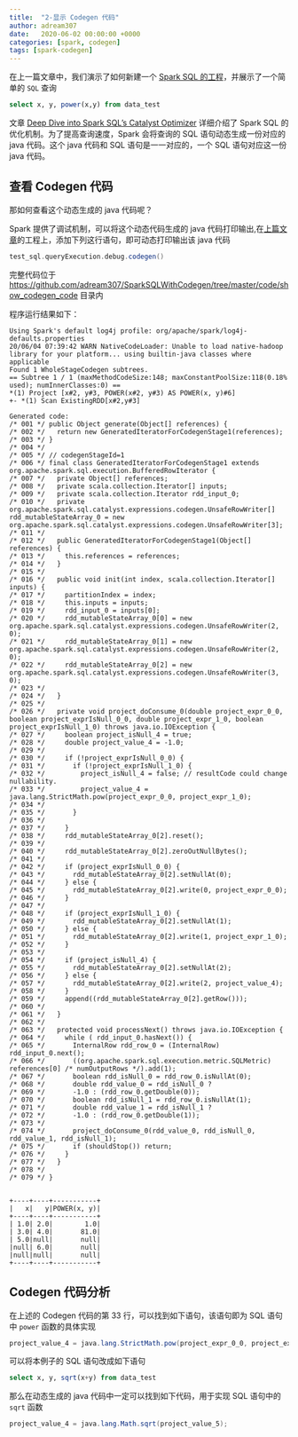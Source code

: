 ```yaml
---
title:  "2-显示 Codegen 代码"
author: adream307
date:   2020-06-02 00:00:00 +0000
categories: [spark, codegen]
tags: [spark-codegen]
---
```


在上一篇文章中，我们演示了如何新建一个 [Spark SQL 的工程](../new_spark_sql_project/)，并展示了一个简单的 `SQL` 查询

```sql
select x, y, power(x,y) from data_test
```
文章 [Deep Dive into Spark SQL’s Catalyst Optimizer](https://databricks.com/blog/2015/04/13/deep-dive-into-spark-sqls-catalyst-optimizer.html) 详细介绍了 Spark SQL 的优化机制。为了提高查询速度，Spark 会将查询的 SQL 语句动态生成一份对应的 java 代码。这个 java 代码和 SQL 语句是一一对应的，一个 SQL 语句对应这一份 java 代码。

## 查看 Codegen 代码

那如何查看这个动态生成的 java 代码呢？

Spark 提供了调试机制，可以将这个动态代码生成的 java 代码打印输出,在[上篇文章](../new_spark_sql_project/)的工程上，添加下列这行语句，即可动态打印输出该 java 代码
```scala
test_sql.queryExecution.debug.codegen()
```
完整代码位于 <https://github.com/adream307/SparkSQLWithCodegen/tree/master/code/show_codegen_code> 目录内


程序运行结果如下：
```text
Using Spark's default log4j profile: org/apache/spark/log4j-defaults.properties
20/06/04 07:39:42 WARN NativeCodeLoader: Unable to load native-hadoop library for your platform... using builtin-java classes where applicable
Found 1 WholeStageCodegen subtrees.
== Subtree 1 / 1 (maxMethodCodeSize:148; maxConstantPoolSize:118(0.18% used); numInnerClasses:0) ==
*(1) Project [x#2, y#3, POWER(x#2, y#3) AS POWER(x, y)#6]
+- *(1) Scan ExistingRDD[x#2,y#3]

Generated code:
/* 001 */ public Object generate(Object[] references) {
/* 002 */   return new GeneratedIteratorForCodegenStage1(references);
/* 003 */ }
/* 004 */
/* 005 */ // codegenStageId=1
/* 006 */ final class GeneratedIteratorForCodegenStage1 extends org.apache.spark.sql.execution.BufferedRowIterator {
/* 007 */   private Object[] references;
/* 008 */   private scala.collection.Iterator[] inputs;
/* 009 */   private scala.collection.Iterator rdd_input_0;
/* 010 */   private org.apache.spark.sql.catalyst.expressions.codegen.UnsafeRowWriter[] rdd_mutableStateArray_0 = new org.apache.spark.sql.catalyst.expressions.codegen.UnsafeRowWriter[3];
/* 011 */
/* 012 */   public GeneratedIteratorForCodegenStage1(Object[] references) {
/* 013 */     this.references = references;
/* 014 */   }
/* 015 */
/* 016 */   public void init(int index, scala.collection.Iterator[] inputs) {
/* 017 */     partitionIndex = index;
/* 018 */     this.inputs = inputs;
/* 019 */     rdd_input_0 = inputs[0];
/* 020 */     rdd_mutableStateArray_0[0] = new org.apache.spark.sql.catalyst.expressions.codegen.UnsafeRowWriter(2, 0);
/* 021 */     rdd_mutableStateArray_0[1] = new org.apache.spark.sql.catalyst.expressions.codegen.UnsafeRowWriter(2, 0);
/* 022 */     rdd_mutableStateArray_0[2] = new org.apache.spark.sql.catalyst.expressions.codegen.UnsafeRowWriter(3, 0);
/* 023 */
/* 024 */   }
/* 025 */
/* 026 */   private void project_doConsume_0(double project_expr_0_0, boolean project_exprIsNull_0_0, double project_expr_1_0, boolean project_exprIsNull_1_0) throws java.io.IOException {
/* 027 */     boolean project_isNull_4 = true;
/* 028 */     double project_value_4 = -1.0;
/* 029 */
/* 030 */     if (!project_exprIsNull_0_0) {
/* 031 */       if (!project_exprIsNull_1_0) {
/* 032 */         project_isNull_4 = false; // resultCode could change nullability.
/* 033 */         project_value_4 = java.lang.StrictMath.pow(project_expr_0_0, project_expr_1_0);
/* 034 */
/* 035 */       }
/* 036 */
/* 037 */     }
/* 038 */     rdd_mutableStateArray_0[2].reset();
/* 039 */
/* 040 */     rdd_mutableStateArray_0[2].zeroOutNullBytes();
/* 041 */
/* 042 */     if (project_exprIsNull_0_0) {
/* 043 */       rdd_mutableStateArray_0[2].setNullAt(0);
/* 044 */     } else {
/* 045 */       rdd_mutableStateArray_0[2].write(0, project_expr_0_0);
/* 046 */     }
/* 047 */
/* 048 */     if (project_exprIsNull_1_0) {
/* 049 */       rdd_mutableStateArray_0[2].setNullAt(1);
/* 050 */     } else {
/* 051 */       rdd_mutableStateArray_0[2].write(1, project_expr_1_0);
/* 052 */     }
/* 053 */
/* 054 */     if (project_isNull_4) {
/* 055 */       rdd_mutableStateArray_0[2].setNullAt(2);
/* 056 */     } else {
/* 057 */       rdd_mutableStateArray_0[2].write(2, project_value_4);
/* 058 */     }
/* 059 */     append((rdd_mutableStateArray_0[2].getRow()));
/* 060 */
/* 061 */   }
/* 062 */
/* 063 */   protected void processNext() throws java.io.IOException {
/* 064 */     while ( rdd_input_0.hasNext()) {
/* 065 */       InternalRow rdd_row_0 = (InternalRow) rdd_input_0.next();
/* 066 */       ((org.apache.spark.sql.execution.metric.SQLMetric) references[0] /* numOutputRows */).add(1);
/* 067 */       boolean rdd_isNull_0 = rdd_row_0.isNullAt(0);
/* 068 */       double rdd_value_0 = rdd_isNull_0 ?
/* 069 */       -1.0 : (rdd_row_0.getDouble(0));
/* 070 */       boolean rdd_isNull_1 = rdd_row_0.isNullAt(1);
/* 071 */       double rdd_value_1 = rdd_isNull_1 ?
/* 072 */       -1.0 : (rdd_row_0.getDouble(1));
/* 073 */
/* 074 */       project_doConsume_0(rdd_value_0, rdd_isNull_0, rdd_value_1, rdd_isNull_1);
/* 075 */       if (shouldStop()) return;
/* 076 */     }
/* 077 */   }
/* 078 */
/* 079 */ }


+----+----+-----------+
|   x|   y|POWER(x, y)|
+----+----+-----------+
| 1.0| 2.0|        1.0|
| 3.0| 4.0|       81.0|
| 5.0|null|       null|
|null| 6.0|       null|
|null|null|       null|
+----+----+-----------+
```

## Codegen 代码分析

在上述的 Codegen 代码的第 33 行，可以找到如下语句，该语句即为 SQL 语句中 `power` 函数的具体实现

```java
project_value_4 = java.lang.StrictMath.pow(project_expr_0_0, project_expr_1_0);
```

可以将本例子的 SQL 语句改成如下语句

```sql
select x, y, sqrt(x+y) from data_test
```
那么在动态生成的 java 代码中一定可以找到如下代码，用于实现 SQL 语句中的 `sqrt` 函数

```java
project_value_4 = java.lang.Math.sqrt(project_value_5);
```

